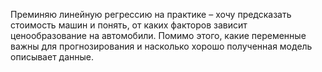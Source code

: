 Преминяю линейную регрессию на практике – хочу предсказать стоимость машин и понять, от каких факторов зависит ценообразование на автомобили. Помимо этого, какие переменные важны для прогнозирования и насколько хорошо полученная модель описывает данные. 
